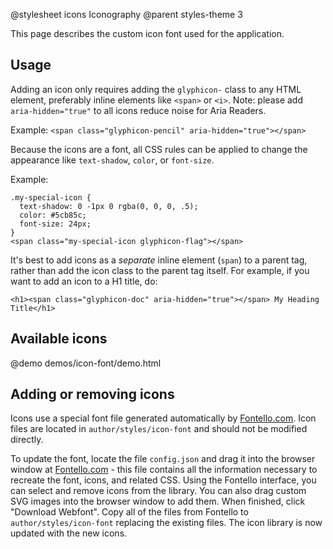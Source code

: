 @stylesheet icons Iconography
@parent styles-theme 3

This page describes the custom icon font used for the application.

## Usage
Adding an icon only requires adding the `glyphicon-` class to any HTML element, preferably inline elements like `<span>` or `<i>`. Note: please add `aria-hidden="true"` to all icons reduce noise for Aria Readers.

Example: `<span class="glyphicon-pencil" aria-hidden="true"></span>`

Because the icons are a font, all CSS rules can be applied to change the appearance like `text-shadow`, `color`, or `font-size`.

Example:
````
.my-special-icon {
  text-shadow: 0 -1px 0 rgba(0, 0, 0, .5);
  color: #5cb85c;
  font-size: 24px;
}
<span class="my-special-icon glyphicon-flag"></span>
````

It's best to add icons as a *separate* inline element (`span`) to a parent tag, rather than add the icon class to the parent tag itself. For example, if you want to add an icon to a H1 title, do:
````
<h1><span class="glyphicon-doc" aria-hidden="true"></span> My Heading Title</h1>
````

## Available icons
@demo demos/icon-font/demo.html

## Adding or removing icons
Icons use a special font file generated automatically by <a href="http://fontello.com/">Fontello.com</a>. Icon files are located in `author/styles/icon-font` and should not be modified directly.

To update the font, locate the file `config.json` and drag it into the browser window at <a href="http://fontello.com/">Fontello.com</a> - this file contains all the information necessary to recreate the font, icons, and related CSS. Using the Fontello interface, you can select and remove icons from the library. You can also drag custom SVG images into the browser window to add them. When finished, click "Download Webfont". Copy all of the files from Fontello to `author/styles/icon-font` replacing the existing files. The icon library is now updated with the new icons.
